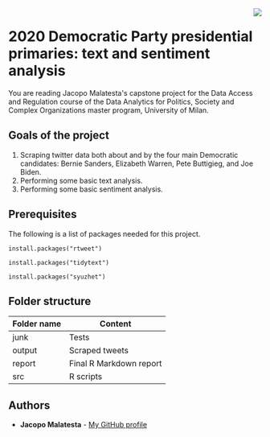 <img src="https://raw.githubusercontent.com/JacopoMalatesta/awesome-readme/master/icon.png" align="right" />

# 2020 Democratic Party presidential primaries: text and sentiment analysis

You are reading Jacopo Malatesta's capstone project for the Data Access and Regulation course of the Data Analytics for Politics, Society and Complex Organizations master program, University of Milan.

## Goals of the project

1. Scraping twitter data both about and by the four main Democratic candidates: Bernie Sanders, Elizabeth Warren, Pete Buttigieg, and Joe Biden.
1. Performing some basic text analysis.
1. Performing some basic sentiment analysis.

## Prerequisites

The following is a list of packages needed for this project.

```
install.packages("rtweet")
```

```
install.packages("tidytext")
```

```
install.packages("syuzhet")
```

## Folder structure 

Folder name | Content
------------ | -------------
junk | Tests 
output | Scraped tweets 
report | Final R Markdown report
src | R scripts

## Authors

* **Jacopo Malatesta** - [My GitHub profile](https://github.com/JacopoMalatesta)


